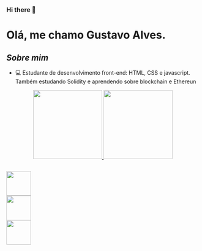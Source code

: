 ### Hi there 👋

<!--
**Gustavo-ARP/Gustavo-ARP** is a ✨ _special_ ✨ repository because its `README.md` (this file) appears on your GitHub profile.
-->
# Olá, me chamo Gustavo Alves.


## ***Sobre mim***
 - 💻 Estudante de desenvolvimento front-end: HTML, CSS e javascript. Também estudando Solidity e aprendendo sobre blockchain e Ethereun

<div align="center">
  <a href="https://github.com/Gustavo-ARP">
  <img height="180em" src="https://github-readme-stats.vercel.app/api?username=Gustavo-ARP&show_icons=true&theme=chartreuse-dark&include_all_commits=true&count_private=true"/>
  <img height="180em" src="https://github-readme-stats.vercel.app/api/top-langs/?username=Gustavo-ARP&layout=compact&langs_count=7&theme=chartreuse-dark"/>
</div>
  
  ##
<div class="icones">
   <div class="html"><img width="64px" src="https://cdn.jsdelivr.net/gh/devicons/devicon/icons/html5/html5-plain-wordmark.svg" /></div>
   <div class="css"><img width="64px" src="https://cdn.jsdelivr.net/gh/devicons/devicon/icons/css3/css3-plain-wordmark.svg" /></div>
</div>

<div class="contato">
   <a href="https://www.linkedin.com/in/gustavo-alves-481634268/"> <img width="64px" src="https://cdn.jsdelivr.net/gh/devicons/devicon/icons/linkedin/linkedin-original.svg" /> </a>
</div>

 
 
